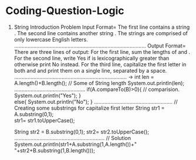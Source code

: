 # Coding-Question-Logic
1) String Introduction Problem
Input Format=
The first line contains a string . The second line contains another string . The strings are comprised of only lowercase English letters.
.........................................................................................
Output Format=
There are three lines of output:
For the first line, sum the lengths of  and .
For the second line, write Yes if  is lexicographically greater than  otherwise print No instead.
For the third line, capitalize the first letter in both  and  and print them on a single line, separated by a space.
............................................................................
-> 
int len = A.length()+B.length(); // Some of String length
    System.out.println(len);
   ................................................
    if(A.compareTo(B)>0){  // comparision.
        System.out.println("Yes");
    }        
    else{
        System.out.println("No");
    }
   .....................................................
    // Creating some substrings for capitalize first letter
    String str1 = A.substring(0,1);  
    str1= str1.toUpperCase();

    String str2 = B.substring(0,1);
    str2= str2.toUpperCase();
   .............................................................
    // Solution
    System.out.println(str1+A.substring(1,A.length())+" "+str2+B.substring(1,B.length()));
